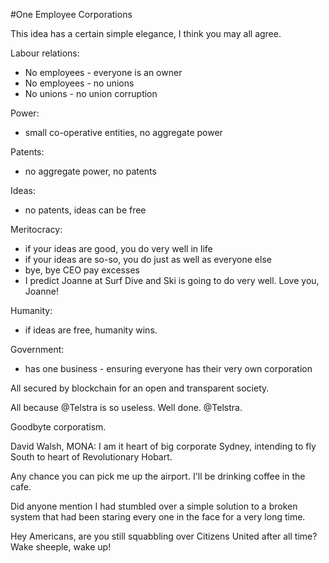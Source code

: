 #One Employee Corporations

This idea has a certain simple elegance, I think you may all agree.

Labour relations:
* No employees - everyone is an owner
* No employees - no unions
* No unions - no union corruption

Power:
* small co-operative entities, no aggregate power

Patents:
* no aggregate power, no patents

Ideas:
* no patents, ideas can be free

Meritocracy:
* if your ideas are good, you do very well in life
* if your ideas are so-so, you do just as well as everyone else
* bye, bye CEO pay excesses
* I predict Joanne at Surf Dive and Ski is going to do very well. Love you, Joanne!

Humanity:
* if ideas are free, humanity wins.

Government:
* has one business - ensuring everyone has their very own corporation

All secured by blockchain for an open and transparent society.

All because @Telstra is so useless. Well done. @Telstra.

Goodbyte corporatism.

David Walsh, MONA: I am it heart of big corporate Sydney,
intending to fly South to heart of Revolutionary Hobart.

Any chance you can pick me up the airport. I'll be drinking coffee in the cafe.

Did anyone mention I had stumbled over a simple solution to a broken system
that had been staring every one in the face for a very long time.

Hey Americans, are you still squabbling over Citizens United after all time? Wake sheeple, wake up!
